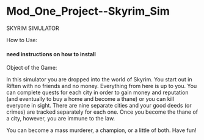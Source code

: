 # Mod_One_Project--Skyrim_Sim

SKYRIM SIMULATOR

How to Use:
#### need instructions on how to install


Object of the Game:

In this simulator you are dropped into the world of Skyrim. You start out in Riften with no friends and no money. Everything from here is up to you. You can complete quests for each city in order to gain money and reputation (and eventually to buy a home and become a thane) or you can kill everyone in sight. There are nine separate cities and your good deeds (or crimes) are tracked separately for each one. Once you become the thane of a city, however, you are immune to the law.

You can become a mass murderer, a champion, or a little of both. Have fun!